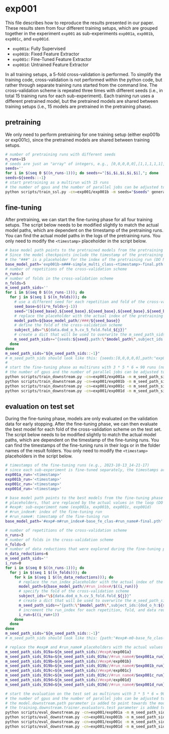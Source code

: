 # exp001

This file describes how to reproduce the results presented in our paper.
These results stem from four different training setups, which are grouped together in the experiment `exp001` as
sub-experiments `exp001a`, `exp001b`, `exp001c`, and `exp001d`.

- `exp001a`: Fully Supervised
- `exp001b`: Fixed Feature Extractor
- `exp001c`: Fine-Tuned Feature Extractor
- `exp001d`: Untrained Feature Extractor

In all training setups, a 5-fold cross-validation is performed.
To simplify the training code, cross-validation is not performed within the python code, but rather through separate
training runs started from the command line.
The cross-validation scheme is repeated three times with different seeds (i.e., in total 15 training runs for each
sub-experiment).
Each training run uses a different pretrained model, but the pretrained models are shared between training setups (i.e.,
15 models are pretrained in the pretraining phase).

## pretraining

We only need to perform pretraining for one training setup (either exp001b or exp001c), since the pretrained models are
shared between training setups.

```bash
# number of pretraining runs with different seeds
n_runs=15
# seeds are just an "array" of integers, e.g., [0,0,0,0,0],[1,1,1,1,1],...
seeds=''
for i in $(seq 0 $((n_runs-1))); do seeds+="[$i,$i,$i,$i,$i],"; done
seeds=${seeds::-1}
# start pretraining as a multirun with 15 runs
# the number of gpus and the number of parallel jobs can be adjusted to the available resources
python scripts/train_ssl.py -cn=exp001/exp001b -m seeds="$seeds" general.gpus=[0,1] hydra.launcher.n_jobs=20
```

## fine-tuning

After pretraining, we can start the fine-tuning phase for all four training setups.
The script below needs to be modified slightly to match the actual model paths, which are dependent on the timestamp of
the pretraining runs.
You can find the actual model paths in the logs of the pretraining runs.
You only need to modify the `<timestamp>` placeholder in the script below.

```bash
# base model path points to the pretrained models from the pretraining run
# Since the model checkpoints include the timestamp of the pretraining run, the actual model paths need to be adjusted manually (e.g., exp001b-m###-simple_multi_class-2023-10-12_18-34-48-final.pth).
# the "###" is a placeholder for the index of the pretraining run (DO NOT MODIFY)
base_model_path='exp001b-m###-simple_multi_class-<timestamp>-final.pth'
# number of repetitions of the cross-validation scheme
n_runs=3
# number of folds in the cross-validation scheme
n_folds=5
m_seed_path_sids=''
for i in $(seq 0 $((n_runs-1))); do
  for j in $(seq 1 $((n_folds))); do
    # use a different seed for each repetition and fold of the cross-validation scheme
    seed_base=$((i*n_folds+j-1))
    seed="[${seed_base},${seed_base},${seed_base},${seed_base},${seed_base}]"
    # replace the placeholder with the actual index of the pretraining run, which is the same as the seed
    model_path=${base_model_path//###/${seed_base}}
    # define the fold of the cross-validation scheme
    subject_ids="\${data.dod_o_h.cv_5_fold.fold_${j}}"
    # create a dict that will be used to overwrite the m_seed_path_sids parameter in the config
    m_seed_path_sids+="{seeds:${seed},path:\"$model_path\",subject_ids:{dod_o_h:${subject_ids}}},"
  done
done
m_seed_path_sids="${m_seed_path_sids::-1}"
# m_seed_path_sids should look like this: {seeds:[0,0,0,0,0],path:"exp001b-m0-simple_multi_class-2023-10-12_18-34-48-final.pth",subject_ids:{dod_o_h:${data.dod_o_h.cv_5_fold.fold_1}}},{seeds:[1,1,1,1,1],path:"exp001b-m1-simple_multi_class-2023-10-12_18-34-48-final.pth",subject_ids:{dod_o_h:${data.dod_o_h.cv_5_fold.fold_2}}},...
#
# start the fine-tuning phase as multiruns with 3 * 5 * 6 = 90 runs (number of repetitions * number of folds * number of data reductions to explore)
# the number of gpus and the number of parallel jobs can be adjusted to the available resources
python scripts/train_downstream.py -cn=exp001/exp001a -m m_seed_path_sids="$m_seed_path_sids" data.downstream.train_dataloader.dataset.data_reducer.n_subjects=56,25,10,5,2,1 general.gpus=[0,1] hydra.launcher.n_jobs=20
python scripts/train_downstream.py -cn=exp001/exp001b -m m_seed_path_sids="$m_seed_path_sids" data.downstream.train_dataloader.dataset.data_reducer.n_subjects=56,25,10,5,2,1 general.gpus=[0,1] hydra.launcher.n_jobs=20
python scripts/train_downstream.py -cn=exp001/exp001c -m m_seed_path_sids="$m_seed_path_sids" data.downstream.train_dataloader.dataset.data_reducer.n_subjects=56,25,10,5,2,1 general.gpus=[0,1] hydra.launcher.n_jobs=20
python scripts/train_downstream.py -cn=exp001/exp001d -m m_seed_path_sids="$m_seed_path_sids" data.downstream.train_dataloader.dataset.data_reducer.n_subjects=56,25,10,5,2,1 general.gpus=[0,1] hydra.launcher.n_jobs=20
```

## evaluation on test set

During the fine-tuning phase, models are only evaluated on the validation data for early stopping.
After the fine-tuning phase, we can then evaluate the best model for each fold of the cross-validation scheme on the
test set.
The script below needs to be modified slightly to match the actual model paths, which are dependent on the timestamp of
the fine-tuning runs.
You can find the timestamps of the fine-tuning runs in their logs or in the folder names of the result folders.
You only need to modify the `<timestamp>` placeholders in the script below.

```bash
# timestamps of the fine-tuning runs (e.g., 2023-10-13_14-21-17)
# since each sub-experiment is fine-tuned separately, the timestamps are different for each sub-experiment
exp001a_run='<timestamp>'
exp001b_run='<timestamp>'
exp001c_run='<timestamp>'
exp001d_run='<timestamp>'

# base model path points to the best models from the fine-tuning phase
# placeholders, that are replaced by the actual values in the loop (DO NOT MODIFY):
# #exp#: sub-experiment name (exp001a, exp001b, exp001c, exp001d)
# #run_index#: index of the fine-tuning run
# #run_name#: timestamp of the fine-tuning run
base_model_path='#exp#-m#run_index#-base_fe_clas-#run_name#-final.pth'

# number of repetitions of the cross-validation scheme
n_runs=3
# number of folds in the cross-validation scheme
n_folds=5
# number of data reductions that were explored during the fine-tuning phase
n_data_reductions=6
m_seed_path_sids=''
i_run=0
for i in $(seq 0 $((n_runs-1))); do
  for j in $(seq 1 $((n_folds))); do
    for k in $(seq 1 $((n_data_reductions))); do
      # replace the run_index placeholder with the actual index of the fine-tuning run
      model_path=${base_model_path//#run_index#/$((i_run))}
      # specify the fold of the cross-validation scheme
      subject_ids="\${data.dod_o_h.cv_5_fold.fold_${j}}"
      # create a dict that will be used to overwrite the m_seed_path_sids parameter in the config
      m_seed_path_sids+="{path:\"$model_path\",subject_ids:{dod_o_h:${subject_ids}}},"
      # increment the run_index for each repetition, fold, and data reduction
      i_run=$((i_run+1))
    done
  done
done
m_seed_path_sids="${m_seed_path_sids::-1}"
# m_seed_path_sids should look like this: {path:"#exp#-m0-base_fe_clas-#run_name#-final.pth",subject_ids:{dod_o_h:${data.dod_o_h.cv_5_fold.fold_1}}},{path:"#exp#-m1-base_fe_clas-#run_name#-final.pth",subject_ids:{dod_o_h:${data.dod_o_h.cv_5_fold.fold_2}}},...

# replace the #exp# and #run_name# placeholders with the actual values for each sub-experiment
m_seed_path_sids_019a=${m_seed_path_sids//#exp#/exp001a}
m_seed_path_sids_019a=${m_seed_path_sids_019a//#run_name#/$exp001a_run}
m_seed_path_sids_019b=${m_seed_path_sids//#exp#/exp001b}
m_seed_path_sids_019b=${m_seed_path_sids_019b//#run_name#/$exp001b_run}
m_seed_path_sids_019c=${m_seed_path_sids//#exp#/exp001c}
m_seed_path_sids_019c=${m_seed_path_sids_019c//#run_name#/$exp001c_run}
m_seed_path_sids_019d=${m_seed_path_sids//#exp#/exp001d}
m_seed_path_sids_019d=${m_seed_path_sids_019d//#run_name#/$exp001d_run}

# start the evaluation on the test set as multiruns with 3 * 5 * 6 = 90 runs (number of repetitions * number of folds * number of data reductions)
# the number of gpus and the number of parallel jobs can be adjusted to the available resources
# the model.downstream.path parameter is added to point towards the model path defined in m_seed_path_sids
# the training.downstream.trainer.evaluators.test parameter is added to specify the evaluator that should be used for the test set
python scripts/eval_downstream.py -cn=exp001/exp001a -m m_seed_path_sids="$m_seed_path_sids_019a" +model.downstream.path='${m_seed_path_sids.path}' +training.downstream.trainer.evaluators.test='${evaluators.downstream.test}' model.downstream.feature_extractor.path=null general.gpus=[0,1] hydra.launcher.n_jobs=20
python scripts/eval_downstream.py -cn=exp001/exp001b -m m_seed_path_sids="$m_seed_path_sids_019b" +model.downstream.path='${m_seed_path_sids.path}' +training.downstream.trainer.evaluators.test='${evaluators.downstream.test}' model.downstream.feature_extractor.path=null general.gpus=[0,1] hydra.launcher.n_jobs=20
python scripts/eval_downstream.py -cn=exp001/exp001c -m m_seed_path_sids="$m_seed_path_sids_019c" +model.downstream.path='${m_seed_path_sids.path}' +training.downstream.trainer.evaluators.test='${evaluators.downstream.test}' model.downstream.feature_extractor.path=null general.gpus=[0,1] hydra.launcher.n_jobs=20
python scripts/eval_downstream.py -cn=exp001/exp001d -m m_seed_path_sids="$m_seed_path_sids_019d" +model.downstream.path='${m_seed_path_sids.path}' +training.downstream.trainer.evaluators.test='${evaluators.downstream.test}' model.downstream.feature_extractor.path=null general.gpus=[0,1] hydra.launcher.n_jobs=20
```
